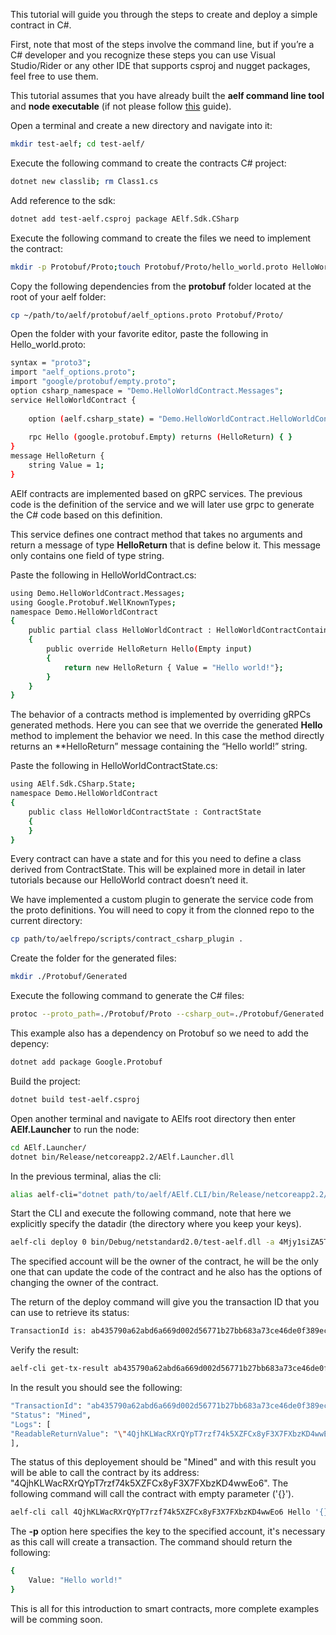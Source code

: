 This tutorial will guide you through the steps to create and deploy a simple contract in C#.  

First, note that most of the steps involve the command line, but if you’re a C# developer and you recognize these steps you can use Visual Studio/Rider or any other IDE that supports csproj and nugget packages, feel free to use them.

This tutorial assumes that you have already built the **aelf command line tool** and **node executable** (if not please follow [this](../Introduction/quickstart.md) guide).

Open a terminal and create a new directory and navigate into it:
```bash
mkdir test-aelf; cd test-aelf/
```

Execute the following command to create the contracts C# project:
```bash
dotnet new classlib; rm Class1.cs
```

Add reference to the sdk:
```bash
dotnet add test-aelf.csproj package AElf.Sdk.CSharp
```
Execute the following command to create the files we need to implement the contract:
```bash
mkdir -p Protobuf/Proto;touch Protobuf/Proto/hello_world.proto HelloWorldContract.cs HelloWorldContractState.cs
```
Copy the following dependencies from the **protobuf** folder located at the root of your aelf folder:
```bash
cp ~/path/to/aelf/protobuf/aelf_options.proto Protobuf/Proto/
```

Open the folder with your favorite editor, paste the following in Hello_world.proto:

```bash
syntax = "proto3";
import "aelf_options.proto";
import "google/protobuf/empty.proto";
option csharp_namespace = "Demo.HelloWorldContract.Messages";
service HelloWorldContract {
    
    option (aelf.csharp_state) = "Demo.HelloWorldContract.HelloWorldContractState";
    
    rpc Hello (google.protobuf.Empty) returns (HelloReturn) { }
}
message HelloReturn {
    string Value = 1;
}

```
AElf contracts are implemented based on gRPC services. The previous code is the definition of the service and we will later use grpc to generate the C# code based on this definition. 

This service defines one contract method that takes no arguments and return a message of type **HelloReturn** that is define below it. This message only contains one field of type string.

Paste the following in HelloWorldContract.cs:
```bash
using Demo.HelloWorldContract.Messages;
using Google.Protobuf.WellKnownTypes;
namespace Demo.HelloWorldContract
{
    public partial class HelloWorldContract : HelloWorldContractContainer.HelloWorldContractBase   
    {
        public override HelloReturn Hello(Empty input)
        {
            return new HelloReturn { Value = "Hello world!"};
        }
    }
}

```

The behavior of a contracts method is implemented by overriding gRPCs generated methods. Here you can see that we override the generated **Hello** method to implement the behavior we need. In this case the method directly returns an **HelloReturn” message containing the “Hello world!” string.

Paste the following in HelloWorldContractState.cs:

```bash
using AElf.Sdk.CSharp.State;
namespace Demo.HelloWorldContract
{
    public class HelloWorldContractState : ContractState
    {
    }
}

```

Every contract can have a state and for this you need to define a class derived from ContractState. This will be explained more in detail in later tutorials because our HelloWorld contract doesn’t need it.

We have implemented a custom plugin to generate the service code from the proto definitions. You will need to copy it from the clonned repo to the current directory:

```bash
cp path/to/aelfrepo/scripts/contract_csharp_plugin .
```

Create the folder for the generated files:
```bash
mkdir ./Protobuf/Generated
```

Execute the following command to generate the C# files:
```bash
protoc --proto_path=./Protobuf/Proto --csharp_out=./Protobuf/Generated --csharp_opt=file_extension=.g.cs --contract_out=./Protobuf/Generated --plugin=protoc-gen-contract=contract_csharp_plugin hello_world.proto
```

This example also has a dependency on Protobuf so we need to add the depency:
```bash
dotnet add package Google.Protobuf
```

Build the project:
```bash
dotnet build test-aelf.csproj
```

Open another terminal and navigate to AElfs root directory then enter **AElf.Launcher** to run the node:

```bash
cd AElf.Launcher/
dotnet bin/Release/netcoreapp2.2/AElf.Launcher.dll
```

In the previous terminal, alias the cli:

```bash
alias aelf-cli="dotnet path/to/aelf/AElf.CLI/bin/Release/netcoreapp2.2/AElf.CLI.dll"
```

Start the CLI and execute the following command, note that here we explicitly specify the datadir (the directory where you keep your keys).

```bash
aelf-cli deploy 0 bin/Debug/netstandard2.0/test-aelf.dll -a 4Mjy1siZA5TBkky2FLsDQ93QcSi3DuySjd1AzVfpjTHNBuc -e http://127.0.0.1:1728 -d path/to/datadir
```

The specified account will be the owner of the contract, he will be the only one that can update the code of the contract and he also has the options of changing the owner of the contract.

The return of the deploy command will give you the transaction ID that you can use to retrieve its status:
```bash
TransactionId is: ab435790a62abd6a669d002d56771b27bb683a73ce46de0f389ec045e4f3405c
```

Verify the result:
```bash
aelf-cli get-tx-result ab435790a62abd6a669d002d56771b27bb683a73ce46de0f389ec045e4f3405c -e http://127.0.0.1:1728 
```

In the result you should see the following: 
```bash 
"TransactionId": "ab435790a62abd6a669d002d56771b27bb683a73ce46de0f389ec045e4f3405c",
"Status": "Mined",
"Logs": [
"ReadableReturnValue": "\"4QjhKLWacRXrQYpT7rzf74k5XZFCx8yF3X7FXbzKD4wwEo6\"",
],
```

The status of this deployement should be "Mined" and with this result you will be able to call the contract by its address: "4QjhKLWacRXrQYpT7rzf74k5XZFCx8yF3X7FXbzKD4wwEo6". The following command will call the contract with empty parameter ('{}').

```bash
aelf-cli call 4QjhKLWacRXrQYpT7rzf74k5XZFCx8yF3X7FXbzKD4wwEo6 Hello '{}' -a 4Mjy1siZA5TBkky2FLsDQ93QcSi3DuySjd1AzVfpjTHNBuc -p password -e http://127.0.0.1:1728
```

The **-p** option here specifies the key to the specified account, it's necessary as this call will create a transaction. The command should return the following:

```bash
{
    Value: "Hello world!"
}
```

This is all for this introduction to smart contracts, more complete examples will be comming soon.








